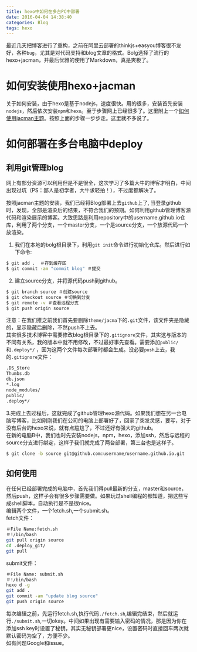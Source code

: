 ```yaml
---
title: hexo中如何在多台PC中部署
date: 2016-04-04 14:38:40
categories: Blog
tags: hexo
---
```

最近几天把博客进行了重构，之前在阿里云部署的thinkjs+easyou博客很不友好，各种`bug`，尤其是对代码支持和blog文章的格式。Bolg选择了流行的hexo+jacman，并最后优雅的使用了Markdown，真是爽极了。
# 如何安装使用hexo+jacman #
关于如何安装，由于hexo是基于nodejs，速度很快。用的很多，安装首先安装`nodejs`，然后依次安装`npm`和`hexo`。至于步骤网上已经很多了。这里附上一个[如何使用jacman主题](http://wuchong.me/blog/2014/11/20/how-to-use-jacman/)。按照上面的步骤一步步走。这里就不多说了。

# 如何部署在多台电脑中deploy
## 利用git管理blog
网上有部分资源可以利用但是不是很全，这次学习了多篇大牛的博客才明白，中间出现过坑（PS：鄙人是初学者，大牛求轻拍！），不过度都解决了。  
 
按照jacman主题的安装，我们已经将Blog部署上去`github`上了, 当登录github时，发现，全部是渲染后的结果，不符合我们的预期。如何利用github管理博客源代码和渲染展示的博客。大致思路是利用repository中的username.github.io仓库，利用了两个分支，一个master分支，一个是source分支，一个放源代码一个放渲染。 
1. 我们在本地的bolg根目录下，利用`git init`命令进行初始化仓库。然后进行如下命令:  
```bash
$ git add .  ＃存到缓存区
$ git commit -am "commit blog" ＃提交
```

2. 建立source分支，并将源代码push到github。 
```bash	
$ git branch source ＃创建source     
$ git checkout source ＃切换到分支    
$ git remote -v ＃查看远程分支    
$ git push origin source
```
      
注意：在我们推之前我们首先要删除`theme/jacma`下的`.git`文件，该文件夹是隐藏的，显示隐藏后删除，不然push不上去。  
其实很多技术博客中需要修改blog根目录下的`.gitignore`文件，其实这与版本的不同有关系，我的版本中就不用修改，不过最好事先查看。需要添加`public/`和`.deploy*/` ，因为这两个文件每次部署时都会生成。没必要`push`上去，我的`.gitignore`文件：  
```bash
.DS_Store
Thumbs.db
db.json
*.log
node_modules/
public/
.deploy*/
```

3.完成上去过程后，这就完成了github管理hexo源代码。如果我们想在另一台电脑写博客，比如刚刚我们在公司的电脑上部署好了，回家了突发灵感，要写，对于没有后台的hexo来说，就有点尴尬了，不过还好有强大的github。  
在新的电脑B中，我们也时先安装nodejs，npm，hexo，添加ssh，然后与远程的source分支进行绑定，这样子我们就完成了两台部署，第三台也是这样子。    
```bash
$ git clone -b source git@github.com:username/username.github.io.git
```
## 如何使用
在任何已经部署完成的电脑中，首先我们得pull最新的分支，master和source，然后push，这样子会有很多步骤需要做。如果玩过shell编程的都知道，把这些写成shell脚本，自动执行是不是很nice。  
编辑两个文件，一个fetch.sh,一个submit.sh。   
fetch文件：     
```bash
＃File Name:fetch.sh
＃!/bin/bash
git pull origin source
cd .deploy_git/
git pull
```


submit文件：
```bash     
＃File Name: submit.sh
＃!/bin/bash
hexo d -g
git add .
git commit -am "update blog source"
git push origin source
```     
每次编辑之前，先运行fetch.sh,执行代码`./fetch.sh`,编辑完结束，然后就运行`./submit.sh`,一切okay。中间如果出现有需要输入密码的情况，那是因为你在添加ssh key时设置了秘钥，其实无秘钥部署更nice，设置密码时直接回车两次就默认密码为空了，方便不少。  
如有问题Google和issue。



